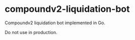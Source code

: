 # compoundv2-liquidation-bot

Compoundv2 liquidation bot implemented in Go.

Do not use in production.